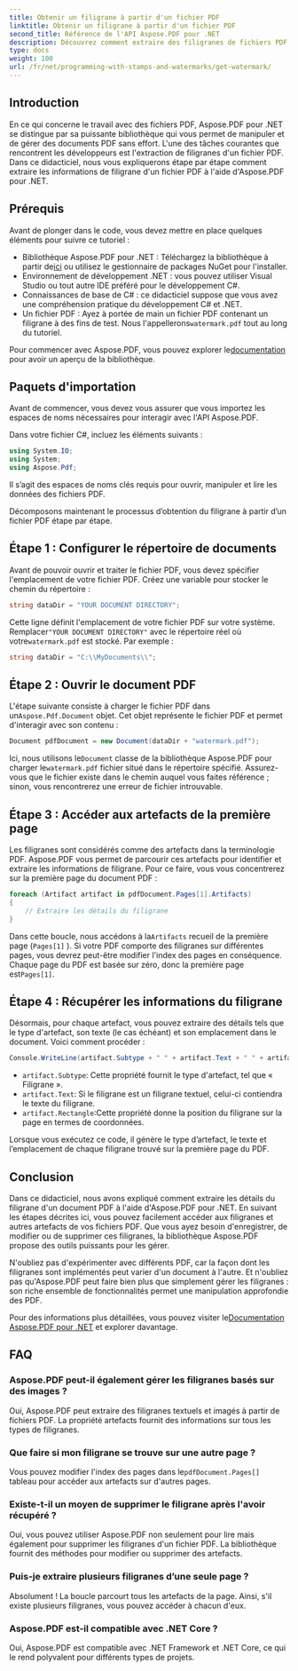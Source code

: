 ```yaml
---
title: Obtenir un filigrane à partir d'un fichier PDF
linktitle: Obtenir un filigrane à partir d'un fichier PDF
second_title: Référence de l'API Aspose.PDF pour .NET
description: Découvrez comment extraire des filigranes de fichiers PDF à l'aide d'Aspose.PDF pour .NET grâce à un guide étape par étape. Tutoriel détaillé sur l'extraction de filigranes.
type: docs
weight: 100
url: /fr/net/programming-with-stamps-and-watermarks/get-watermark/
---
```

## Introduction

En ce qui concerne le travail avec des fichiers PDF, Aspose.PDF pour .NET se distingue par sa puissante bibliothèque qui vous permet de manipuler et de gérer des documents PDF sans effort. L'une des tâches courantes que rencontrent les développeurs est l'extraction de filigranes d'un fichier PDF. Dans ce didacticiel, nous vous expliquerons étape par étape comment extraire les informations de filigrane d'un fichier PDF à l'aide d'Aspose.PDF pour .NET.

## Prérequis

Avant de plonger dans le code, vous devez mettre en place quelques éléments pour suivre ce tutoriel :

-  Bibliothèque Aspose.PDF pour .NET : Téléchargez la bibliothèque à partir de[ici](https://releases.aspose.com/pdf/net/) ou utilisez le gestionnaire de packages NuGet pour l'installer.
- Environnement de développement .NET : vous pouvez utiliser Visual Studio ou tout autre IDE préféré pour le développement C#.
- Connaissances de base de C# : ce didacticiel suppose que vous avez une compréhension pratique du développement C# et .NET.
-  Un fichier PDF : Ayez à portée de main un fichier PDF contenant un filigrane à des fins de test. Nous l'appellerons`watermark.pdf` tout au long du tutoriel.

 Pour commencer avec Aspose.PDF, vous pouvez explorer le[documentation](https://reference.aspose.com/pdf/net/) pour avoir un aperçu de la bibliothèque.

## Paquets d'importation

Avant de commencer, vous devez vous assurer que vous importez les espaces de noms nécessaires pour interagir avec l'API Aspose.PDF. 

Dans votre fichier C#, incluez les éléments suivants :

```csharp
using System.IO;
using System;
using Aspose.Pdf;
```

Il s’agit des espaces de noms clés requis pour ouvrir, manipuler et lire les données des fichiers PDF.

Décomposons maintenant le processus d’obtention du filigrane à partir d’un fichier PDF étape par étape.

## Étape 1 : Configurer le répertoire de documents

Avant de pouvoir ouvrir et traiter le fichier PDF, vous devez spécifier l'emplacement de votre fichier PDF. Créez une variable pour stocker le chemin du répertoire :

```csharp
string dataDir = "YOUR DOCUMENT DIRECTORY";
```

 Cette ligne définit l'emplacement de votre fichier PDF sur votre système. Remplacer`"YOUR DOCUMENT DIRECTORY"` avec le répertoire réel où votre`watermark.pdf` est stocké. Par exemple :

```csharp
string dataDir = "C:\\MyDocuments\\";
```

## Étape 2 : Ouvrir le document PDF

 L'étape suivante consiste à charger le fichier PDF dans un`Aspose.Pdf.Document` objet. Cet objet représente le fichier PDF et permet d'interagir avec son contenu :

```csharp
Document pdfDocument = new Document(dataDir + "watermark.pdf");
```

 Ici, nous utilisons le`Document` classe de la bibliothèque Aspose.PDF pour charger le`watermark.pdf` fichier situé dans le répertoire spécifié. Assurez-vous que le fichier existe dans le chemin auquel vous faites référence ; sinon, vous rencontrerez une erreur de fichier introuvable.

## Étape 3 : Accéder aux artefacts de la première page

Les filigranes sont considérés comme des artefacts dans la terminologie PDF. Aspose.PDF vous permet de parcourir ces artefacts pour identifier et extraire les informations de filigrane. Pour ce faire, vous vous concentrerez sur la première page du document PDF :

```csharp
foreach (Artifact artifact in pdfDocument.Pages[1].Artifacts)
{
    // Extraire les détails du filigrane
}
```

 Dans cette boucle, nous accédons à la`Artifacts` recueil de la première page (`Pages[1]` ). Si votre PDF comporte des filigranes sur différentes pages, vous devrez peut-être modifier l'index des pages en conséquence. Chaque page du PDF est basée sur zéro, donc la première page est`Pages[1]`.

## Étape 4 : Récupérer les informations du filigrane

Désormais, pour chaque artefact, vous pouvez extraire des détails tels que le type d'artefact, son texte (le cas échéant) et son emplacement dans le document. Voici comment procéder :

```csharp
Console.WriteLine(artifact.Subtype + " " + artifact.Text + " " + artifact.Rectangle);
```

- `artifact.Subtype`: Cette propriété fournit le type d'artefact, tel que « Filigrane ».
- `artifact.Text`: Si le filigrane est un filigrane textuel, celui-ci contiendra le texte du filigrane.
- `artifact.Rectangle`:Cette propriété donne la position du filigrane sur la page en termes de coordonnées.

Lorsque vous exécutez ce code, il génère le type d’artefact, le texte et l’emplacement de chaque filigrane trouvé sur la première page du PDF.

## Conclusion

Dans ce didacticiel, nous avons expliqué comment extraire les détails du filigrane d'un document PDF à l'aide d'Aspose.PDF pour .NET. En suivant les étapes décrites ici, vous pouvez facilement accéder aux filigranes et autres artefacts de vos fichiers PDF. Que vous ayez besoin d'enregistrer, de modifier ou de supprimer ces filigranes, la bibliothèque Aspose.PDF propose des outils puissants pour les gérer.

N'oubliez pas d'expérimenter avec différents PDF, car la façon dont les filigranes sont implémentés peut varier d'un document à l'autre. Et n'oubliez pas qu'Aspose.PDF peut faire bien plus que simplement gérer les filigranes : son riche ensemble de fonctionnalités permet une manipulation approfondie des PDF.

 Pour des informations plus détaillées, vous pouvez visiter le[Documentation Aspose.PDF pour .NET](https://reference.aspose.com/pdf/net/) et explorer davantage.

## FAQ

### Aspose.PDF peut-il également gérer les filigranes basés sur des images ?
Oui, Aspose.PDF peut extraire des filigranes textuels et imagés à partir de fichiers PDF. La propriété artefacts fournit des informations sur tous les types de filigranes.

### Que faire si mon filigrane se trouve sur une autre page ?
 Vous pouvez modifier l'index des pages dans le`pdfDocument.Pages[]` tableau pour accéder aux artefacts sur d'autres pages.

### Existe-t-il un moyen de supprimer le filigrane après l'avoir récupéré ?
Oui, vous pouvez utiliser Aspose.PDF non seulement pour lire mais également pour supprimer les filigranes d'un fichier PDF. La bibliothèque fournit des méthodes pour modifier ou supprimer des artefacts.

### Puis-je extraire plusieurs filigranes d’une seule page ?
Absolument ! La boucle parcourt tous les artefacts de la page. Ainsi, s'il existe plusieurs filigranes, vous pouvez accéder à chacun d'eux.

### Aspose.PDF est-il compatible avec .NET Core ?
Oui, Aspose.PDF est compatible avec .NET Framework et .NET Core, ce qui le rend polyvalent pour différents types de projets.